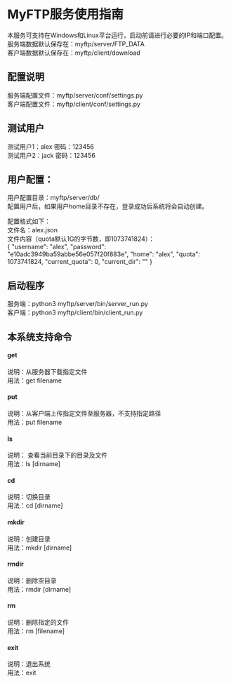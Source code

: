 # MyFTP服务使用指南
本服务可支持在Windows和Linux平台运行，启动前请进行必要的IP和端口配置。  
服务端数据默认保存在：myftp/server/FTP_DATA  
客户端数据默认保存在：myftp/client/download  

## 配置说明
服务端配置文件：myftp/server/conf/settings.py  
客户端配置文件：myftp/client/conf/settings.py  

## 测试用户
测试用户1：alex  密码：123456  
测试用户2：jack  密码：123456

## 用户配置：
用户配置目录：myftp/server/db/   
配置用户后，如果用户home目录不存在，登录成功后系统将会自动创建。  
   
配置格式如下：  
文件名：alex.json  
文件内容（quota默认1G的字节数，即1073741824）：  
{
  "username": "alex",
  "password": "e10adc3949ba59abbe56e057f20f883e",
  "home": "alex",
  "quota": 1073741824,
  "current_quota": 0,
  "current_dir": ""
}

## 启动程序
服务端：python3 myftp/server/bin/server_run.py  
客户端：python3 myftp/client/bin/client_run.py

## 本系统支持命令
#### get
说明：从服务器下载指定文件   
用法：get filename

#### put
说明：从客户端上传指定文件至服务器，不支持指定路径   
用法：put filename

#### ls
说明： 查看当前目录下的目录及文件   
用法：ls [dirname]

#### cd
说明：切换目录   
用法：cd [dirname]

#### mkdir
说明：创建目录   
用法：mkdir [dirname]

#### rmdir
说明：删除空目录   
用法：rmdir [dirname]

#### rm
说明：删除指定的文件   
用法：rm [filename]

#### exit
说明：退出系统  
用法：exit






